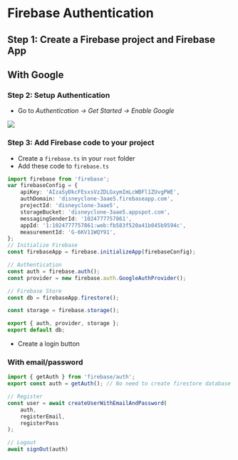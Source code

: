 # Firebase Authentication

## Step 1: Create a Firebase project and Firebase App

## With Google

### Step 2: Setup Authentication

- Go to <i>Authentication -> Get Started -> Enable Google</i>
<img src="https://i.imgur.com/5CYQLlp.png">

### Step 3: Add Firebase code to your project

- Create a `firebase.ts` in your `root` folder
- Add these code to `firebase.ts`
```typescript
import firebase from 'firebase';
var firebaseConfig = {
	apiKey: 'AIzaSyDkcFEsxsVzZDLGxymImLcWBFl1ZUvgPWE',
	authDomain: 'disneyclone-3aae5.firebaseapp.com',
	projectId: 'disneyclone-3aae5',
	storageBucket: 'disneyclone-3aae5.appspot.com',
	messagingSenderId: '1024777757861',
	appId: '1:1024777757861:web:fb583f520a41b045b9594c',
	measurementId: 'G-6KV11WQY91',
};
// Initialize Firebase
const firebaseApp = firebase.initializeApp(firebaseConfig);

// Authentication
const auth = firebase.auth();
const provider = new firebase.auth.GoogleAuthProvider();

// Firebase Store
const db = firebaseApp.firestore();

const storage = firebase.storage();

export { auth, provider, storage };
export default db;
```
- Create a login button

### With email/password

```js
import { getAuth } from 'firebase/auth';
export const auth = getAuth(); // No need to create firestore database

// Register
const user = await createUserWithEmailAndPassword(
	auth,
	registerEmail,
	registerPass
);

// Logout
await signOut(auth)
```


